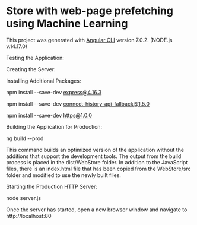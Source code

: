 # Store with web-page prefetching using Machine Learning

This project was generated with [Angular CLI](https://github.com/angular/angular-cli) version 7.0.2. (NODE.js v.14.17.0)

Testing the Application:

Creating the Server:

Installing Additional Packages:

npm install --save-dev express@4.16.3

npm install --save-dev connect-history-api-fallback@1.5.0

npm install --save-dev https@1.0.0

Building the Application for Production:

ng build --prod

This command builds an optimized version of the application without the additions that support the
development tools. The output from the build process is placed in the dist/WebStore folder. In addition
to the JavaScript files, there is an index.html file that has been copied from the WebStore/src folder and
modified to use the newly built files.

Starting the Production HTTP Server:

node server.js

Once the server has started, open a new browser window and navigate to http://localhost:80 


